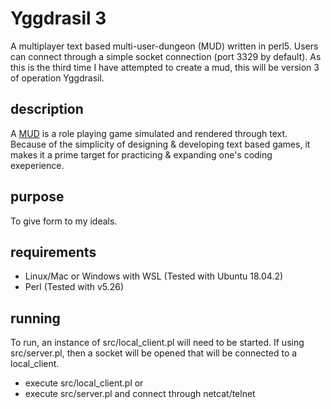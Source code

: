 # Yggdrasil 3
A multiplayer text based multi-user-dungeon (MUD) written in perl5. Users can connect through a simple socket connection (port 3329 by default). As this is the third time I have attempted to create a mud, this will be version 3 of operation Yggdrasil.

## description
A [MUD](https://en.wikipedia.org/wiki/MUD) is a role playing game simulated and rendered through text. Because of the simplicity of designing & developing text based games, it makes it a prime target for practicing & expanding one's coding exeperience.

## purpose
To give form to my ideals.

## requirements
* Linux/Mac or Windows with WSL (Tested with Ubuntu 18.04.2)
* Perl (Tested with v5.26)

## running
To run, an instance of src/local_client.pl will need to be started. If using src/server.pl, then a socket will be opened that will be connected to a local_client.
* execute src/local_client.pl or
* execute src/server.pl and connect through netcat/telnet

